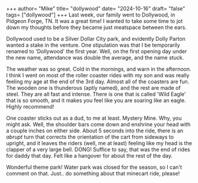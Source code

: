 +++
author= "Mike"
title= "dollywood"
date= "2024-10-16"
draft= "false"
tags= ["dollywood"]
+++
Last week, our family went to Dollywood, in Pidgeon Forge, TN. It was a great time! I wanted to take some time to jot down my thoughts before they became just meatspace between the ears.

Dollywood used to be a Silver Dollar City park, and evidently Dolly Parton wanted a stake in the venture. One stipulation was that I be temporarily renamed to 'Dollywood' the first year. Well, on the first opening day under the new name, attendance was double the average, and the name stuck.

The weather was so great. Cold in the mornings, and warn in the afternoon. I think I went on most of the roller coaster rides with my son and was really feeling my age at the end of the 3rd day. Almost all of the coasters are fun. The wooden one is thunderous (aptly named), and the rest are made of steel. They are all fast and intense. There is one that is called 'Wild Eagle' that is so smooth, and it makes you feel like you are soaring like an eagle. Highly recommend!

One coaster sticks out as a dud, to me at least. Mystery Mine. Why, you might ask. Well, the shoulder bars come down and enshrine your head with a couple inches on either side. About 5 seconds into the ride, there is an _abrupt_ turn that corrects the orientation of the cart from sideways to upright, and it leaves the riders (well, me at least) feeling like my head is the clapper of a very large bell. DONG! Suffice to say, that was the end of rides for daddy that day. Felt like a hangover for about the rest of the day. 

Wonderful theme park! Water park was closed for the season, so I can't comment on that. Just.. do something about that minecart ride, please!
